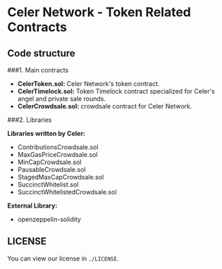 # Celer Network - Token Related Contracts

## Code structure

###1. Main contracts

* **CelerToken.sol:** Celer Network's token contract.
* **CelerTimelock.sol:** Token Timelock contract specialized for Celer's angel and private sale rounds.
* **CelerCrowdsale.sol:** crowdsale contract for Celer Network.

###2. Libraries

**Libraries written by Celer:**

* ContributionsCrowdsale.sol
* MaxGasPriceCrowdsale.sol
* MinCapCrowdsale.sol
* PausableCrowdsale.sol
* StagedMaxCapCrowdsale.sol
* SuccinctWhitelist.sol
* SuccinctWhitelistedCrowdsale.sol

**External Library:**

* openzeppelin-solidity

## LICENSE
You can view our license in `./LICENSE`.